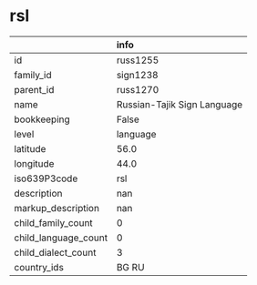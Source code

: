 # rsl
|                      | info                        |
|:---------------------|:----------------------------|
| id                   | russ1255                    |
| family_id            | sign1238                    |
| parent_id            | russ1270                    |
| name                 | Russian-Tajik Sign Language |
| bookkeeping          | False                       |
| level                | language                    |
| latitude             | 56.0                        |
| longitude            | 44.0                        |
| iso639P3code         | rsl                         |
| description          | nan                         |
| markup_description   | nan                         |
| child_family_count   | 0                           |
| child_language_count | 0                           |
| child_dialect_count  | 3                           |
| country_ids          | BG RU                       |